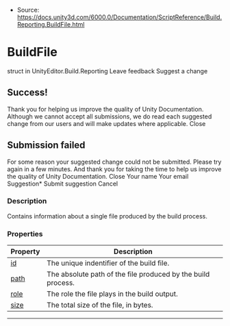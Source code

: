 * Source: https://docs.unity3d.com/6000.0/Documentation/ScriptReference/Build.Reporting.BuildFile.html

# BuildFile
struct in UnityEditor.Build.Reporting
Leave feedback
Suggest a change
## Success!
Thank you for helping us improve the quality of Unity Documentation. Although we cannot accept all submissions, we do read each suggested change from our users and will make updates where applicable.
Close
## Submission failed
For some reason your suggested change could not be submitted. Please <a>try again</a> in a few minutes. And thank you for taking the time to help us improve the quality of Unity Documentation.
Close
Your name Your email Suggestion* Submit suggestion
Cancel
### Description
Contains information about a single file produced by the build process.
### Properties
Property | Description  
---|---  
[id](https://docs.unity3d.com/6000.0/Documentation/ScriptReference/Build.Reporting.BuildFile-id.html) | The unique indentifier of the build file.  
[path](https://docs.unity3d.com/6000.0/Documentation/ScriptReference/Build.Reporting.BuildFile-path.html) | The absolute path of the file produced by the build process.  
[role](https://docs.unity3d.com/6000.0/Documentation/ScriptReference/Build.Reporting.BuildFile-role.html) | The role the file plays in the build output.  
[size](https://docs.unity3d.com/6000.0/Documentation/ScriptReference/Build.Reporting.BuildFile-size.html) | The total size of the file, in bytes.  
* * *
